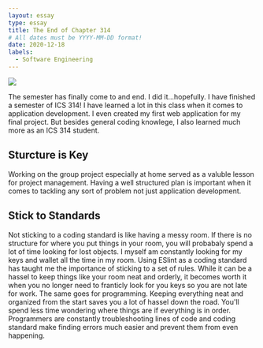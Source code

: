```yaml
---
layout: essay
type: essay
title: The End of Chapter 314
# All dates must be YYYY-MM-DD format!
date: 2020-12-18
labels:
  - Software Engineering
---
```

<img class="ui image" src="https://miro.medium.com/max/4544/1*cbpI5VKHlTL4K7Iab8_2Cw.png">

The semester has finally come to and end. I did it...hopefully. I have finished a semester of ICS 314! I have learned a lot in this class when it comes to application development. I even created my first web application for my final project. But besides general coding knowlege, I also learned much more as an ICS 314 student.

## Sturcture is Key
Working on the group project especially at home served as a valuble lesson for project management. Having a well structured plan is important when it comes to tackling any sort of problem not just application development.

## Stick to Standards
Not sticking to a coding standard is like having a messy room. If there is no structure for where you put things in your room, you will probabaly spend a lot of time looking for lost objects. I myself am constantly looking for my keys and wallet all the time in my room. Using ESlint as a coding standard has taught me the importance of sticking to a set of rules. While it can be a hassel to keep things like your room neat and orderly, it becomes worth it when you no longer need to franticly look for you keys so you are not late for work. The same goes for programming. Keeping everything neat and organized from the start saves you a lot of hassel down the road. You'll spend less time wondering where things are if everything is in order. Programmers are constantly troubleshooting lines of code and coding standard make finding errors much easier and prevent them from even happening.
